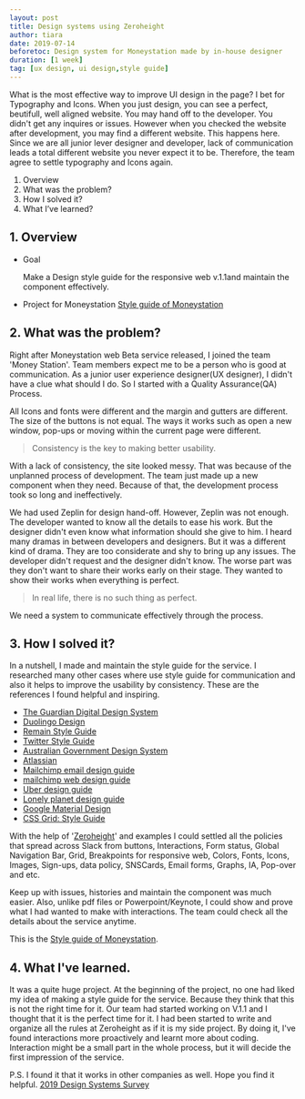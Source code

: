 ```yaml
---
layout: post
title: Design systems using Zeroheight
author: tiara
date: 2019-07-14
beforetoc: Design system for Moneystation made by in-house designer
duration: [1 week]
tag: [ux design, ui design,style guide]
---
```


What is the most effective way to improve UI design in the page? I bet for Typography and Icons. When you just design, you can see a perfect, beutifull, well aligned website. You may hand off to the developer. You didn't get any inquires or issues. However when you checked the website after development, you may find a different website. This happens here. Since we are all junior lever designer and developer, lack of communication leads a total different website you never expect it to be. Therefore, the team agree to settle typography and Icons again.

<!--more-->

1. Overview
2. What was the problem?
3. How I solved it?
4. What I’ve learned?


## 1. Overview

- Goal

  Make a Design style guide for the responsive web v.1.1and maintain the component effectively.

- Project for Moneystation
  <a href="https://zeroheight.com/9x7z89byq" target="_blank"> Style guide of Moneystation</a>


## 2. What was the problem?

Right after Moneystation web Beta service released, I joined the team 'Money Station'. Team members expect me to be a person who is good at communication. As a junior user experience designer(UX designer), I didn't have a clue what should I do. So I started with a Quality Assurance(QA) Process.

All Icons and fonts were different and the margin and gutters are different. The size of the buttons is not equal. The ways it works such as open a new window, pop-ups or moving within the current page were different.

>  Consistency is the key to making better usability.

With a lack of consistency, the site looked messy. That was because of the unplanned process of development. The team just made up a new component when they need. Because of that, the development process took so long and ineffectively.

We had used Zeplin for design hand-off. However, Zeplin was not enough. The developer wanted to know all the details to ease his work. But the designer didn't even know what information should she give to him. I heard many dramas in between developers and designers. But it was a different kind of drama. They are too considerate and shy to bring up any issues. The developer didn't request and the designer didn't know. The worse part was they don't want to share their works early on their stage. They wanted to show their works when everything is perfect.

>  In real life, there is no such thing as perfect.

We need a system to communicate effectively through the process.


## 3. How I solved it?

In a nutshell, I made and maintain the style guide for the service.
I researched many other cases where use style guide for communication and also it helps to improve the usability by consistency.
These are the references I found helpful and inspiring.

- <a href="https://design.theguardian.com/?utm_source=One+Weekly&utm_campaign=71d335d230-EMAIL_CAMPAIGN_2019_07_29_03_40&utm_medium=email&utm_term=0_c0f3ca5d9c-71d335d230-307203319#cards-containers" target="_blank">The Guardian Digital Design System</a>
- <a href="https://www.duolingo.com/design/" target="_blank">Duolingo Design</a>
- <a href="http://styleguide.co.kr/index.php" target="_blank">Remain Style Guide</a>
- <a href="https://about.twitter.com/en_us/company/brand-resources.html" target="_blank">Twitter Style Guide</a>
- <a href="https://designsystem.gov.au/" target="_blank">Australian Government Design System</a>
- <a href="https://atlassian.design/" target="_blank">Atlassian</a>
- <a href="https://mailchimp.com/email-design-guide/" target="_blank">Mailchimp email design guide</a>
- <a href="http://ux.mailchimp.com/patterns/color" target="_blank">mailchimp web design guide</a>
- <a href="https://brand.uber.com/" target="_blank">Uber design guide</a>
- <a href="https://rizzo.lonelyplanet.com/styleguide/design-elements/colours" target="_blank">Lonely planet design guide</a>
- <a href="https://material.io/design/introduction/#principles" target="_blank">Google Material Design</a>
- <a href="https://codepen.io/oliviale/full/mgWjpq" target="_blank">CSS Grid: Style Guide</a>

With the help of  '<a href="https://zeroheight.com/" target="_blank">Zeroheight</a>' and examples I could settled all the policies that spread across Slack from buttons, Interactions, Form status, Global Navigation Bar, Grid, Breakpoints for responsive web, Colors, Fonts, Icons, Images, Sign-ups, data policy, SNSCards, Email forms, Graphs, IA, Pop-over and etc.

Keep up with issues, histories and maintain the component was much easier. Also, unlike pdf files or Powerpoint/Keynote, I could show and prove what I had wanted to make with interactions. The team could check all the details about the service anytime.

This is the <a href="https://zeroheight.com/9x7z89byq" target="_blank"> Style guide of Moneystation</a>.


## 4. What I've learned.

It was a quite huge project. At the beginning of the project, no one had liked my idea of making a style guide for the service. Because they think that this is not the right time for it. Our team had started working on V.1.1 and I thought that it is the perfect time for it. I had been started to write and organize all the rules at Zeroheight as if it is my side project. By doing it, I've found interactions more proactively and learnt more about coding. Interaction might be a small part in the whole process, but it will decide the first impression of the service.

P.S. I found it that it works in other companies as well. Hope you find it helpful. <a href="https://designsystemssurvey.seesparkbox.com/2019/?mc_cid=dd7f19f15d&mc_eid=fdf2a42f4f" target="_blank">2019 Design Systems Survey</a>
